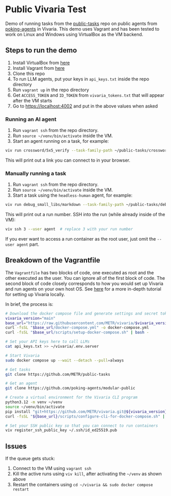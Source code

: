 # Public Vivaria Test

Demo of running tasks from the [public-tasks](https://github.com/METR/public-tasks) repo on public agents from [poking-agents](https://github.com/poking-agents) in Vivaria. This demo uses Vagrant and has been tested to work on Linux and Windows using VirtualBox as the VM backend.


## Steps to run the demo

1. Install VirtualBox from [here](https://www.virtualbox.org/wiki/Downloads)
2. Install Vagrant from [here](https://developer.hashicorp.com/vagrant/install)
3. Clone this repo
4. To run LLM agents, put your keys in `api_keys.txt` inside the repo directory
5. Run `vagrant up` in the repo directory
6. Get `ACCESS_TOKEN` and `ID_TOKEN` from `vivaria_tokens.txt` that will appear after the VM starts
7. Go to [https://localhost:4002](https://localhost:4002) and put in the above values when asked


### Running an AI agent

1. Run `vagrant ssh` from the repo directory.
2. Run `source ~/venv/bin/activate` inside the VM.
3. Start an agent running on a task, for example:

```bash
viv run crossword/5x5_verify --task-family-path ~/public-tasks/crossword/ --agent-path ~/agents/modular-public/ --max-tokens 1000
```

This will print out a link you can connect to in your browser.


### Manually running a task

1. Run `vagrant ssh` from the repo directory.
2. Run `source ~/venv/bin/activate` inside the VM.
3. Start a task using the `headless-human` agent, for example:

```bash
viv run debug_small_libs/markdown --task-family-path ~/public-tasks/debug_small_libs/ --agent-path ~/agents/headless-human/
```

This will print out a run number. SSH into the run (while already inside of the VM):

```bash
viv ssh 3 --user agent  # replace 3 with your run number
```

If you ever want to access a run container as the root user, just omit the `--user agent` part.


## Breakdown of the Vagrantfile

The `Vagrantfile` has two blocks of code, one executed as root and the other executed as the user. You can ignore all of the first block of code. The second block of code closely corresponds to how you would set up Vivaria and run agents on your own host OS. See [here](https://vivaria.metr.org/tutorials/set-up-docker-compose/) for a more in-depth tutorial for setting up Vivaria locally.

In brief, the process is:

```bash
# Download the docker compose file and generate settings and secret tokens
vivaria_version="main"
base_url="https://raw.githubusercontent.com/METR/vivaria/$vivaria_version"
curl -fsSL "$base_url/docker-compose.yml" -o docker-compose.yml
curl -fsSL "$base_url/scripts/setup-docker-compose.sh" | bash -

# Set your API keys here to call LLMs
cat api_keys.txt >> ~/vivaria/.env.server

# Start Vivaria
sudo docker compose up --wait --detach --pull=always

# Get tasks
git clone https://github.com/METR/public-tasks

# Get an agent
git clone https://github.com/poking-agents/modular-public

# Create a virtual environment for the Vivaria CLI program
python3.12 -m venv ~/venv
source ~/venv/bin/activate
pip install "git+https://github.com/METR/vivaria.git@${vivaria_version}#subdirectory=cli"
curl -fsSL "${base_url}/scripts/configure-cli-for-docker-compose.sh" | bash -

# Set your SSH public key so that you can connect to run containers
viv register_ssh_public_key ~/.ssh/id_ed25519.pub
```

## Issues

If the queue gets stuck:
1. Connect to the VM using `vagrant ssh`
2. Kill the active runs using `viv kill`, after activating the `~/venv` as shown above
3. Restart the containers using `cd ~/vivaria && sudo docker compose restart`